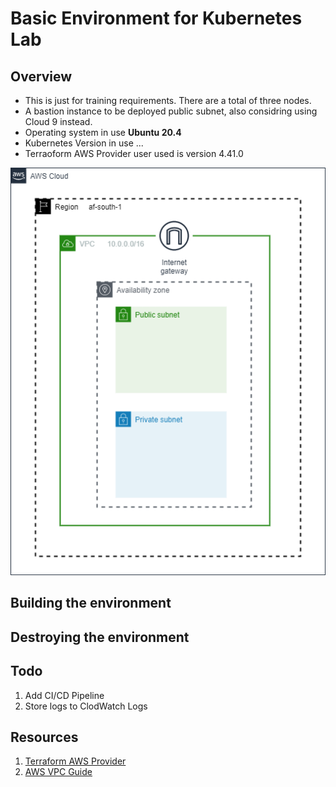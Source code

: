 # Basic Environment for Kubernetes Lab

## Overview 

* This is just for training requirements. There are a total of three nodes. 
* A bastion instance to be deployed public subnet, also considring using Cloud 9 instead. 
* Operating system in use **Ubuntu 20.4**
* Kubernetes Version in use ...
* Terraoform AWS Provider user used is version 4.41.0  

![Infrastructure Overview](/network/assets/infrastructure_overview.png)

## Building the environment 

## Destroying the environment 

## Todo 

1. Add CI/CD Pipeline
2. Store logs to ClodWatch Logs 


## Resources 

1. [Terraform AWS Provider](https://registry.terraform.io/providers/hashicorp/aws/4.41.0)
2. [AWS VPC Guide](https://docs.aws.amazon.com/vpc/latest/userguide/what-is-amazon-vpc.html)
